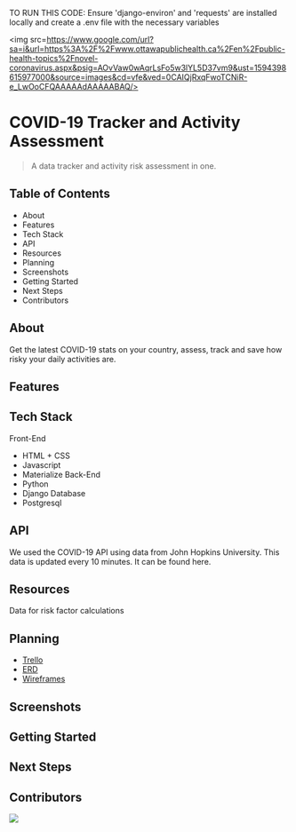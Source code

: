 TO RUN THIS CODE:
Ensure 'django-environ' and 'requests' are installed locally and create a .env file with the necessary variables

<img src=https://www.google.com/url?sa=i&url=https%3A%2F%2Fwww.ottawapublichealth.ca%2Fen%2Fpublic-health-topics%2Fnovel-coronavirus.aspx&psig=AOvVaw0wAqrLsFo5w3lYL5D37vm9&ust=1594398615977000&source=images&cd=vfe&ved=0CAIQjRxqFwoTCNiR-e_LwOoCFQAAAAAdAAAAABAQ/>

# COVID-19 Tracker and Activity Assessment 
> A data tracker and activity risk assessment in one.  

## Table of Contents
- About
- Features 
- Tech Stack
- API
- Resources
- Planning
- Screenshots
- Getting Started
- Next Steps 
- Contributors

## About
Get the latest COVID-19 stats on your country, assess, track and save how risky your daily activities are. 

## Features

## Tech Stack
Front-End
- HTML + CSS
- Javascript
- Materialize
Back-End
- Python
- Django
Database
- Postgresql

## API
We used the COVID-19 API using data from John Hopkins University. This data is updated every 10 minutes. It can be found here.

## Resources
Data for risk factor calculations 

## Planning
- [Trello](https://trello.com/b/VxQ5wmsr/team-sei)
- [ERD]()
- [Wireframes]()

## Screenshots

## Getting Started 

## Next Steps

## Contributors
<a href="https://github.com/Rainandray-netizen/Tiff-and-The-Lads/graphs/contributors">
  <img src="https://contributors-img.web.app/image?repo=Rainandray-netizen/Tiff-and-The-Lads" />
</a>